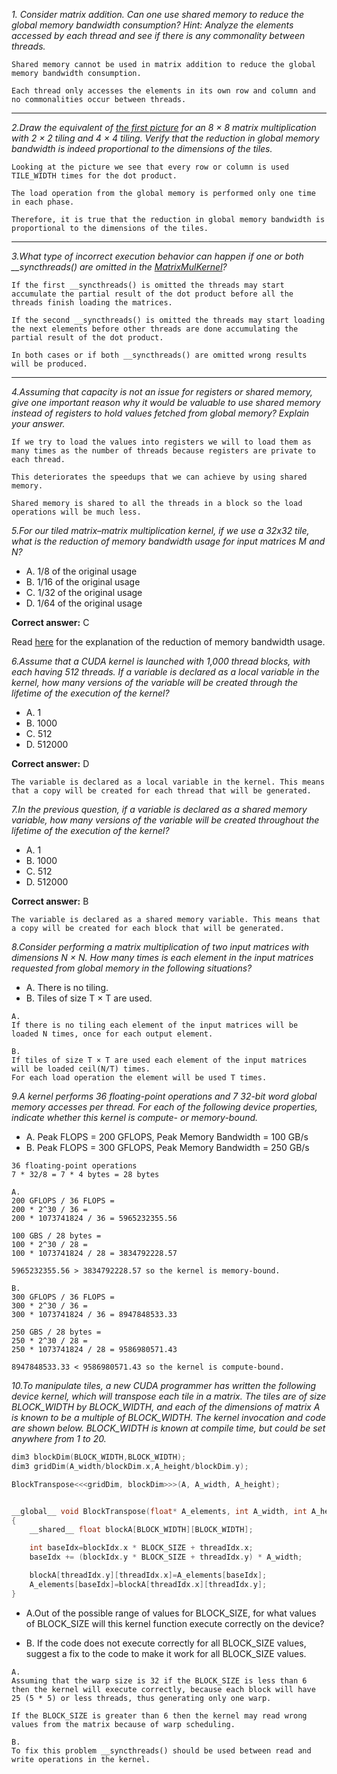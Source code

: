 *1. Consider matrix addition. Can one use shared memory to reduce the global memory bandwidth consumption? Hint: Analyze the elements accessed by each thread and see if there is any commonality between threads.*

```
Shared memory cannot be used in matrix addition to reduce the global memory bandwidth consumption.

Each thread only accesses the elements in its own row and column and no commonalities occur between threads.
```

----

*2.Draw the equivalent of [the first picture](../README.md#44-tiling-for-reduced-memory-traffic) for an 8 × 8 matrix multiplication with 2 × 2 tiling and 4 × 4 tiling. Verify that the reduction in global memory bandwidth is indeed proportional to the dimensions of the tiles.*

```
Looking at the picture we see that every row or column is used TILE_WIDTH times for the dot product.

The load operation from the global memory is performed only one time in each phase.

Therefore, it is true that the reduction in global memory bandwidth is proportional to the dimensions of the tiles.
```

---

*3.What type of incorrect execution behavior can happen if one or both __syncthreads() are omitted in the [MatrixMulKernel](../README.md#45-a-tiled-matrix-multiplication-kernel)?*

```
If the first __syncthreads() is omitted the threads may start accumulate the partial result of the dot product before all the threads finish loading the matrices.

If the second __syncthreads() is omitted the threads may start loading the next elements before other threads are done accumulating the partial result of the dot product.

In both cases or if both __syncthreads() are omitted wrong results will be produced.
```

---

*4.Assuming that capacity is not an issue for registers or shared memory, give one important reason why it would be valuable to use shared memory instead of registers to hold values fetched from global memory? Explain your answer.*

```
If we try to load the values into registers we will to load them as many times as the number of threads because registers are private to each thread.

This deteriorates the speedups that we can achieve by using shared memory.

Shared memory is shared to all the threads in a block so the load operations will be much less.
```

*5.For our tiled matrix–matrix multiplication kernel, if we use a 32x32 tile, what is the reduction of memory bandwidth usage for input matrices M and N?*

- A. 1/8 of the original usage
- B. 1/16 of the original usage
- C. 1/32 of the original usage
- D. 1/64 of the original usage

**Correct answer:** C

Read [here](../README.md#45-a-tiled-matrix-multiplication-kernel) for the explanation of the reduction of memory bandwidth usage.

*6.Assume that a CUDA kernel is launched with 1,000 thread blocks, with each having 512 threads. If a variable is declared as a local variable in the kernel, how many versions of the variable will be created through the lifetime of the execution of the kernel?*

- A. 1
- B. 1000
- C. 512
- D. 512000

**Correct answer:** D

```
The variable is declared as a local variable in the kernel. This means that a copy will be created for each thread that will be generated.
```

*7.In the previous question, if a variable is declared as a shared memory variable, how many versions of the variable will be created throughout the lifetime of the execution of the kernel?*

- A. 1
- B. 1000
- C. 512
- D. 512000

**Correct answer:** B

```
The variable is declared as a shared memory variable. This means that a copy will be created for each block that will be generated.
```

*8.Consider performing a matrix multiplication of two input matrices with dimensions N × N. How many times is each element in the input matrices requested from global memory in the following situations?*

- A. There is no tiling.
- B. Tiles of size T × T are used.

```
A.
If there is no tiling each element of the input matrices will be loaded N times, once for each output element.

B.
If tiles of size T × T are used each element of the input matrices will be loaded ceil(N/T) times.
For each load operation the element will be used T times.
```

*9.A kernel performs 36 floating-point operations and 7 32-bit word global memory accesses per thread. For each of the following device properties, indicate whether this kernel is compute- or memory-bound.*

- A. Peak FLOPS = 200 GFLOPS, Peak Memory Bandwidth = 100 GB/s
- B. Peak FLOPS = 300 GFLOPS, Peak Memory Bandwidth = 250 GB/s

```
36 floating-point operations
7 * 32/8 = 7 * 4 bytes = 28 bytes

A.
200 GFLOPS / 36 FLOPS = 
200 * 2^30 / 36 =
200 * 1073741824 / 36 = 5965232355.56

100 GBS / 28 bytes =
100 * 2^30 / 28 =
100 * 1073741824 / 28 = 3834792228.57

5965232355.56 > 3834792228.57 so the kernel is memory-bound.

B.
300 GFLOPS / 36 FLOPS =
300 * 2^30 / 36 =
300 * 1073741824 / 36 = 8947848533.33

250 GBS / 28 bytes =
250 * 2^30 / 28 =
250 * 1073741824 / 28 = 9586980571.43

8947848533.33 < 9586980571.43 so the kernel is compute-bound.
```

*10.To manipulate tiles, a new CUDA programmer has written the following device kernel, which will transpose each tile in a matrix. The tiles are of size BLOCK_WIDTH by BLOCK_WIDTH, and each of the dimensions of matrix A is known to be a multiple of BLOCK_WIDTH. The kernel invocation and code are shown below. BLOCK_WIDTH is known at compile time, but could be set anywhere from 1 to 20.*

```C
dim3 blockDim(BLOCK_WIDTH,BLOCK_WIDTH);
dim3 gridDim(A_width/blockDim.x,A_height/blockDim.y);

BlockTranspose<<<gridDim, blockDim>>>(A, A_width, A_height);


__global__ void BlockTranspose(float* A_elements, int A_width, int A_height)
{
    __shared__ float blockA[BLOCK_WIDTH][BLOCK_WIDTH];

    int baseIdx=blockIdx.x * BLOCK_SIZE + threadIdx.x;
    baseIdx += (blockIdx.y * BLOCK_SIZE + threadIdx.y) * A_width;

    blockA[threadIdx.y][threadIdx.x]=A_elements[baseIdx];
    A_elements[baseIdx]=blockA[threadIdx.x][threadIdx.y];
}
```

- A.Out of the possible range of values for BLOCK_SIZE, for what values of BLOCK_SIZE will this kernel function execute correctly on the device?

- B. If the code does not execute correctly for all BLOCK_SIZE values, suggest a fix to the code to make it work for all BLOCK_SIZE values.

```
A.
Assuming that the warp size is 32 if the BLOCK_SIZE is less than 6 then the kernel will execute correctly, because each block will have 25 (5 * 5) or less threads, thus generating only one warp.

If the BLOCK_SIZE is greater than 6 then the kernel may read wrong values from the matrix because of warp scheduling.

B.
To fix this problem __syncthreads() should be used between read and write operations in the kernel.

```